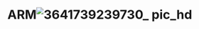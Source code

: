 # ARM![3641739239730_ pic_hd](https://github.com/user-attachments/assets/7e8c0eb1-2a34-4fd9-aaff-c832ee47a2d8)
